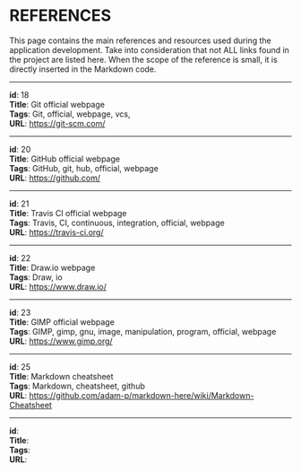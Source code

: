 REFERENCES
==========

This page contains the main references and resources used during the application development. Take into consideration that not ALL
links found in the project are listed here. When the scope of the reference is small, it is directly inserted in the Markdown code.

___
**id**: 18   
**Title**: Git official webpage   
**Tags**: Git, official, webpage, vcs,    
**URL**: https://git-scm.com/   
___
**id**: 20   
**Title**: GitHub official webpage   
**Tags**: GitHub, git, hub, official, webpage   
**URL**: https://github.com/   
___
**id**: 21   
**Title**: Travis CI official webpage   
**Tags**: Travis, CI, continuous, integration, official, webpage   
**URL**: https://travis-ci.org/   
___
**id**: 22   
**Title**: Draw.io webpage   
**Tags**: Draw, io   
**URL**: https://www.draw.io/   
___
**id**: 23   
**Title**: GIMP official webpage   
**Tags**: GIMP, gimp, gnu, image, manipulation, program, official, webpage   
**URL**: https://www.gimp.org/   
___
**id**: 25   
**Title**: Markdown cheatsheet   
**Tags**: Markdown, cheatsheet, github   
**URL**: https://github.com/adam-p/markdown-here/wiki/Markdown-Cheatsheet   
___
**id**:    
**Title**:    
**Tags**:    
**URL**:    
